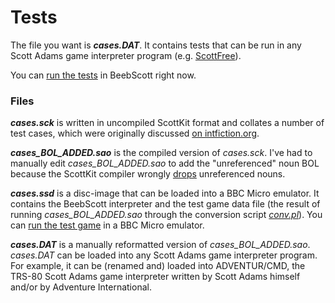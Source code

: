 # Tests

The file you want is ***cases.DAT***. It contains tests that can be run in any Scott Adams game interpreter program (e.g. [ScottFree](http://ifarchive.org/indexes/if-archive/scott-adams/interpreters/scottfree/)). 

You can [run the tests](http://bbcmicro.co.uk//jsbeeb/play.php?autoboot&disc=https://raw.githubusercontent.com/ahope1/BeebScott/master/test/cases.ssd) in BeebScott right now. 


### Files

***cases.sck*** is written in uncompiled ScottKit format and collates a number of test cases, which were originally discussed [on intfiction.org](https://intfiction.org/t/scott-adams-interpreter-discrepancies/).

***cases_BOL_ADDED.sao*** is the compiled version of *cases.sck*. I've had to manually edit *cases_BOL_ADDED.sao* to add the "unreferenced" noun BOL because the ScottKit compiler wrongly [drops](https://github.com/MikeTaylor/scottkit/issues/43#issuecomment-1001301926) unreferenced nouns.

***cases.ssd*** is a disc-image that can be loaded into a BBC Micro emulator. It contains the BeebScott interpreter and the test game data file (the result of running *cases_BOL_ADDED.sao* through the conversion script *[conv.pl](https://github.com/ahope1/BeebScott/tree/main/code/conv.pl)*). You can [run the test game](http://bbcmicro.co.uk//jsbeeb/play.php?autoboot&disc=https://raw.githubusercontent.com/ahope1/BeebScott/master/test/cases.ssd) in a BBC Micro emulator.

***cases.DAT*** is a manually reformatted version of *cases_BOL_ADDED.sao*. &nbsp; *cases.DAT* can be loaded into any Scott Adams game interpreter program. For example, it can be (renamed and) loaded into ADVENTUR/CMD, the TRS-80 Scott Adams game interpreter written by Scott Adams himself and/or by Adventure International. 
